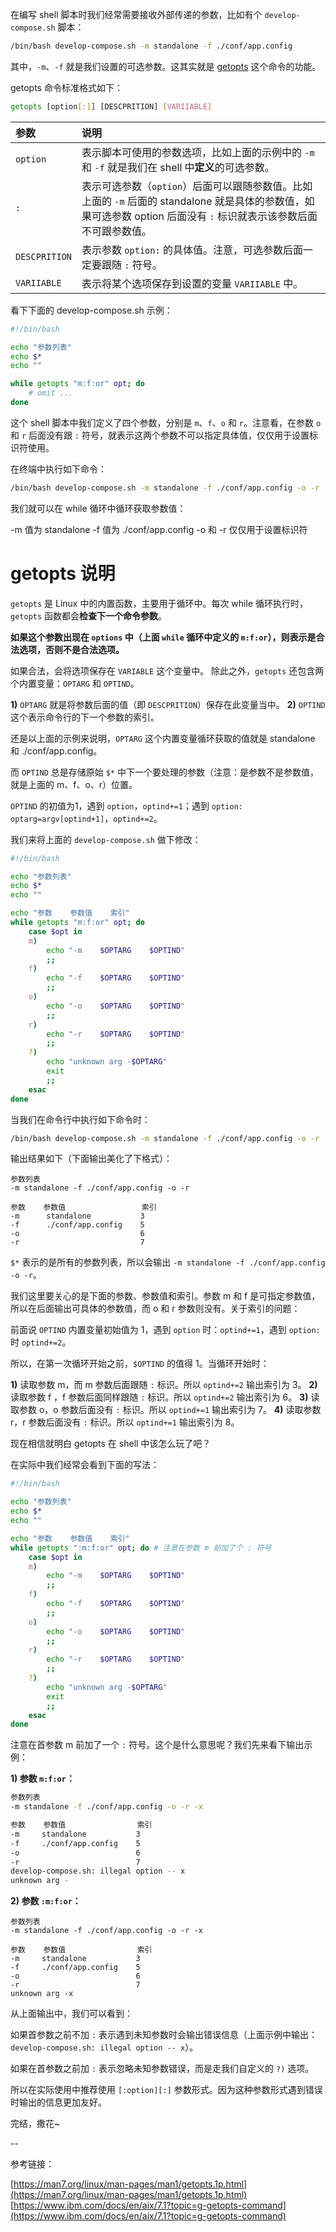 在编写 shell 脚本时我们经常需要接收外部传递的参数，比如有个 `develop-compose.sh` 脚本：

```bash
/bin/bash develop-compose.sh -m standalone -f ./conf/app.config
```

其中，`-m`、`-f` 就是我们设置的可选参数。这其实就是 [getopts](https://en.wikipedia.org/wiki/Getopts) 这个命令的功能。

getopts 命令标准格式如下：

```bash
getopts [option[:]] [DESCPRITION] [VARIIABLE]
```

| **参数** | **说明** |
| :--- | :--- |
| `option` | 表示脚本可使用的参数选项，比如上面的示例中的 `-m` 和 `-f` 就是我们在 shell 中**定义**的可选参数。 |
| `:` | 表示可选参数（`option`）后面可以跟随参数值。比如上面的 `-m` 后面的 standalone 就是具体的参数值，如果可选参数 option 后面没有 `:` 标识就表示该参数后面不可跟参数值。 |
| `DESCPRITION` | 表示参数 `option:` 的具体值。注意，可选参数后面一定要跟随 `:` 符号。 |
| `VARIIABLE`  | 表示将某个选项保存到设置的变量 `VARIIABLE` 中。 |


看下下面的 develop-compose.sh 示例：

```bash
#!/bin/bash

echo "参数列表"
echo $*
echo ""

while getopts "m:f:or" opt; do
    # omit ...
done
```

这个 shell 脚本中我们定义了四个参数，分别是 `m`、`f`、`o` 和 `r`。注意看，在参数 `o` 和 `r` 后面没有跟 `:` 符号，就表示这两个参数不可以指定具体值，仅仅用于设置标识符使用。

在终端中执行如下命令：

```bash
/bin/bash develop-compose.sh -m standalone -f ./conf/app.config -o -r
```

我们就可以在 while 循环中循环获取参数值：

-m 值为 standalone
-f 值为 ./conf/app.config
-o 和 -r 仅仅用于设置标识符

# getopts 说明

`getopts` 是 Linux 中的内置函数，主要用于循环中。每次 while 循环执行时，`getopts` 函数都会**检查下一个命令参数**。

**如果这个参数出现在 `options` 中（上面 `while` 循环中定义的 `m:f:or`），则表示是合法选项，否则不是合法选项。**

如果合法，会将选项保存在 `VARIABLE` 这个变量中。 除此之外，`getopts` 还包含两个内置变量：`OPTARG` 和 `OPTIND`。

**1)** `OPTARG` 就是将参数后面的值（即 `DESCPRITION`）保存在此变量当中。
**2)** `OPTIND` 这个表示命令行的下一个参数的索引。

还是以上面的示例来说明，`OPTARG` 这个内置变量循环获取的值就是 standalone 和 ./conf/app.config。

而 `OPTIND` 总是存储原始 `$*` 中下一个要处理的参数（注意：是参数不是参数值，就是上面的 m、f、o、r）位置。

`OPTIND` 的初值为1，遇到 `option`，`optind+=1`；遇到 `option:` `optarg=argv[optind+1]`，`optind+=2`。

我们来将上面的 `develop-compose.sh` 做下修改：

```bash
#!/bin/bash

echo "参数列表"
echo $*
echo ""

echo "参数    参数值    索引"
while getopts "m:f:or" opt; do
    case $opt in
    m)
        echo "-m    $OPTARG    $OPTIND"
        ;;
    f)
        echo "-f    $OPTARG    $OPTIND"
        ;;
    o)
        echo "-o    $OPTARG    $OPTIND"
        ;;
    r)
        echo "-r    $OPTARG    $OPTIND"
        ;;
    ?)
        echo "unknown arg -$OPTARG"
        exit
        ;;
    esac
done
```

当我们在命令行中执行如下命令时：

```bash
/bin/bash develop-compose.sh -m standalone -f ./conf/app.config -o -r
```

输出结果如下（下面输出美化了下格式）：

```
参数列表
-m standalone -f ./conf/app.config -o -r

参数    参数值                 索引
-m      standalone           3
-f      ./conf/app.config    5
-o                           6
-r                           7
```

`$*` 表示的是所有的参数列表，所以会输出 `-m standalone -f ./conf/app.config -o -r`。

我们这里要关心的是下面的参数、参数值和索引。参数 m 和 f 是可指定参数值，所以在后面输出可具体的参数值，而 o 和 r 参数则没有。关于索引的问题：

前面说 `OPTIND` 内置变量初始值为 1，遇到 `option` 时：`optind+=1`，遇到 `option:` 时 `optind+=2`。

所以，在第一次循环开始之前，`$OPTIND` 的值得 1。当循环开始时：

**1)** 读取参数 m，而 m 参数后面跟随 `:` 标识。所以 `optind+=2` 输出索引为 3。
**2)** 读取参数 f ，f 参数后面同样跟随 `:` 标识。所以 `optind+=2` 输出索引为 6。
**3)** 读取参数 o，o 参数后面没有 `:` 标识。所以 `optind+=1` 输出索引为 7。
**4)** 读取参数 r，r 参数后面没有 `:` 标识。所以 `optind+=1` 输出索引为 8。

现在相信就明白 getopts 在 shell 中该怎么玩了吧？

在实际中我们经常会看到下面的写法：

```bash
#!/bin/bash

echo "参数列表"
echo $*
echo ""

echo "参数    参数值    索引"
while getopts ":m:f:or" opt; do # 注意在参数 m 前加了个 : 符号
    case $opt in
    m)
        echo "-m    $OPTARG    $OPTIND"
        ;;
    f)
        echo "-f    $OPTARG    $OPTIND"
        ;;
    o)
        echo "-o    $OPTARG    $OPTIND"
        ;;
    r)
        echo "-r    $OPTARG    $OPTIND"
        ;;
    ?)
        echo "unknown arg -$OPTARG"
        exit
        ;;
    esac
done
```

注意在首参数 m 前加了一个 `:` 符号。这个是什么意思呢？我们先来看下输出示例：

**1) 参数 `m:f:or`：**

```bash
参数列表
-m standalone -f ./conf/app.config -o -r -x

参数    参数值                索引
-m     standalone           3
-f     ./conf/app.config    5
-o                          6
-r                          7
develop-compose.sh: illegal option -- x
unknown arg -
```

**2) 参数 `:m:f:or`：**

```
参数列表
-m standalone -f ./conf/app.config -o -r -x

参数    参数值                索引
-m     standalone           3
-f     ./conf/app.config    5
-o                          6
-r                          7
unknown arg -x
```

从上面输出中，我们可以看到：

如果首参数之前不加 `:` 表示遇到未知参数时会输出错误信息（上面示例中输出：`develop-compose.sh: illegal option -- x`）。

如果在首参数之前加 `:` 表示忽略未知参数错误，而是走我们自定义的 `?)` 选项。

所以在实际使用中推荐使用 `[:option][:]` 参数形式。因为这种参数形式遇到错误时输出的信息更加友好。

完结，撒花~

--

参考链接：

[https://man7.org/linux/man-pages/man1/getopts.1p.html](https://man7.org/linux/man-pages/man1/getopts.1p.html)
[https://www.ibm.com/docs/en/aix/7.1?topic=g-getopts-command](https://www.ibm.com/docs/en/aix/7.1?topic=g-getopts-command)
